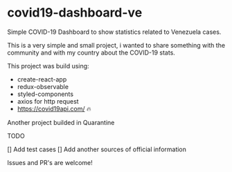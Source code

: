 # covid19-dashboard-ve

Simple COVID-19 Dashboard to show statistics related to Venezuela cases.

This is a very simple and small project, i wanted to share something with the community and with my country about the COVID-19 stats.

This project was build using:

- create-react-app
- redux-observable
- styled-components
- axios for http request
- https://covid19api.com/ 🔥

Another project builded in Quarantine


TODO

[] Add test cases
[] Add another sources of official information

Issues and PR's are welcome!